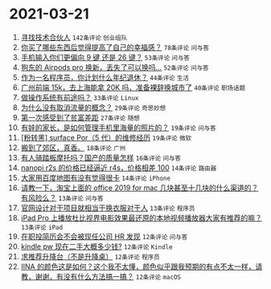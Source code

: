 # 2021-03-21

1. [寻找技术合伙人](https://www.v2ex.com/t/763629) `142条评论` `创业组队`
1. [你买了哪些东西后觉得提高了自己的幸福感？](https://www.v2ex.com/t/763693) `78条评论` `问与答`
1. [手机输入你们更偏向 9 键 还是 26 键？](https://www.v2ex.com/t/763678) `53条评论` `问与答`
1. [狗东的 Airpods pro 换新，丢失了可以换吗...](https://www.v2ex.com/t/763574) `52条评论` `问与答`
1. [作为一名程序员，你计划什么年纪退休？](https://www.v2ex.com/t/763623) `44条评论` `生活`
1. [广州前端 15k，去上海能拿 20K 吗，准备裸辞换城市了](https://www.v2ex.com/t/763654) `40条评论` `职场话题`
1. [做操作系统有前途吗？](https://www.v2ex.com/t/763726) `33条评论` `Linux`
1. [为什么没有取消流量的概念？](https://www.v2ex.com/t/763708) `29条评论` `奇思妙想`
1. [第一次感受到了贫富差距](https://www.v2ex.com/t/763612) `27条评论` `随想`
1. [有娃的家长，是如何管理手机里海量的照片的？](https://www.v2ex.com/t/763648) `19条评论` `问与答`
1. [[粉转黑] surface Por（5 代）的维修经历](https://www.v2ex.com/t/763600) `19条评论` `微软`
1. [搬到了郊区，真香。](https://www.v2ex.com/t/763710) `18条评论` `广州`
1. [有人骑踏板摩托吗？国产的质量怎样](https://www.v2ex.com/t/763591) `16条评论` `问与答`
1. [nanopi r2s 的价格已经逼近 r4s，价格相差 100](https://www.v2ex.com/t/763657) `14条评论` `路由器`
1. [大家用百度地图有没有觉得很卡](https://www.v2ex.com/t/763610) `14条评论` `iPhone`
1. [请教一下，淘宝上面的 office 2019 for mac 几块甚至十几块的什么渠道的？有风险么？](https://www.v2ex.com/t/763762) `13条评论` `问与答`
1. [官网设计对于项目就相当于换衣服对于人](https://www.v2ex.com/t/763706) `13条评论` `程序员`
1. [iPad Pro 上播放杜比视界电影效果最还原的本地视频播放器大家有推荐的嘛？](https://www.v2ex.com/t/763633) `13条评论` `iPad`
1. [在职投简历会不会被现任公司 HR 发现](https://www.v2ex.com/t/763672) `12条评论` `问与答`
1. [kindle pw 现在二手大概多少钱?](https://www.v2ex.com/t/763596) `12条评论` `Kindle`
1. [求推荐升降台（不是升降桌）](https://www.v2ex.com/t/763580) `12条评论` `程序员`
1. [IINA 的颜色这是如何？这个我不太懂，颜色似乎跟我预期的有点不太一样，请教，谢谢，有没有什么方法搞一搞？](https://www.v2ex.com/t/763579) `12条评论` `macOS`
